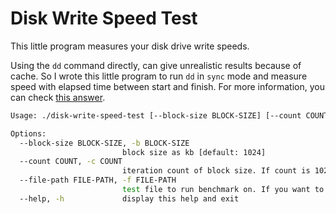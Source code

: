 # Disk Write Speed Test
This little program measures your disk drive write speeds. 

Using the ``dd`` command directly, can give unrealistic results because of cache. So I wrote this little program to run 
```dd``` in ```sync``` mode and measure speed with elapsed time between start and finish. For more information, you can check [this answer](https://askubuntu.com/a/226322/616028).

```bash
Usage: ./disk-write-speed-test [--block-size BLOCK-SIZE] [--count COUNT] [--file-path FILE-PATH]

Options:
  --block-size BLOCK-SIZE, -b BLOCK-SIZE
                         block size as kb [default: 1024]
  --count COUNT, -c COUNT
                         iteration count of block size. If count is 1024 and block size is 1024, data size will be 1024 x 1024kb = 1GB [default: 1024]
  --file-path FILE-PATH, -f FILE-PATH
                         test file to run benchmark on. If you want to benchmark another disk you can specify mount point on that [default: ./disk-write-test-file]
  --help, -h             display this help and exit

```